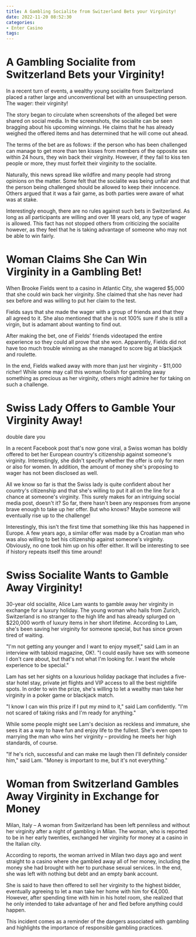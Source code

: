 ```yaml
---
title: A Gambling Socialite from Switzerland Bets your Virginity!
date: 2022-11-20 08:52:30
categories:
- Enter Casino
tags:
---
```



#  A Gambling Socialite from Switzerland Bets your Virginity!

In a recent turn of events, a wealthy young socialite from Switzerland placed a rather large and unconventional bet with an unsuspecting person. The wager: their virginity!

The story began to circulate when screenshots of the alleged bet were shared on social media. In the screenshots, the socialite can be seen bragging about his upcoming winnings. He claims that he has already weighed the offered items and has determined that he will come out ahead.

The terms of the bet are as follows: if the person who has been challenged can manage to get more than ten kisses from members of the opposite sex within 24 hours, they win back their virginity. However, if they fail to kiss ten people or more, they must forfeit their virginity to the socialite.

Naturally, this news spread like wildfire and many people had strong opinions on the matter. Some felt that the socialite was being unfair and that the person being challenged should be allowed to keep their innocence. Others argued that it was a fair game, as both parties were aware of what was at stake.

Interestingly enough, there are no rules against such bets in Switzerland. As long as all participants are willing and over 18 years old, any type of wager is allowed. This fact has not stopped others from criticizing the socialite however, as they feel that he is taking advantage of someone who may not be able to win fairly.

#  Woman Claims She Can Win Virginity in a Gambling Bet!

When Brooke Fields went to a casino in Atlantic City, she wagered $5,000 that she could win back her virginity. She claimed that she has never had sex before and was willing to put her claim to the test.

Fields says that she made the wager with a group of friends and that they all agreed to it. She also mentioned that she is not 100% sure if she is still a virgin, but is adamant about wanting to find out.

After making the bet, one of Fields' friends videotaped the entire experience so they could all prove that she won. Apparently, Fields did not have too much trouble winning as she managed to score big at blackjack and roulette.

In the end, Fields walked away with more than just her virginity - $11,000 richer! While some may call this woman foolish for gambling away something as precious as her virginity, others might admire her for taking on such a challenge.

#  Swiss Lady Offers to Gamble Your Virginity Away!

double dare you

In a recent Facebook post that's now gone viral, a Swiss woman has boldly offered to bet her European country's citizenship against someone's virginity. Interestingly, she didn't specify whether the offer is only for men or also for women. In addition, the amount of money she's proposing to wager has not been disclosed as well.

All we know so far is that the Swiss lady is quite confident about her country's citizenship and that she's willing to put it all on the line for a chance at someone's virginity. This surely makes for an intriguing social media post, doesn't it? So far, there hasn't been any responses from anyone brave enough to take up her offer. But who knows? Maybe someone will eventually rise up to the challenge!

Interestingly, this isn't the first time that something like this has happened in Europe. A few years ago, a similar offer was made by a Croatian man who was also willing to bet his citizenship against someone's virginity. Obviously, no one took him up on his offer either. It will be interesting to see if history repeats itself this time around!

#  Swiss Socialite Wants to Gamble Away Virginity!

30-year old socialite, Alice Lam wants to gamble away her virginity in exchange for a luxury holiday. The young woman who hails from Zurich, Switzerland is no stranger to the high life and has already splurged on $220,000 worth of luxury items in her short lifetime. According to Lam, she's been saving her virginity for someone special, but has since grown tired of waiting.

"I'm not getting any younger and I want to enjoy myself," said Lam in an interview with tabloid magazine, OK!. "I could easily have sex with someone I don't care about, but that's not what I'm looking for. I want the whole experience to be special."

Lam has set her sights on a luxurious holiday package that includes a five-star hotel stay, private jet flights and VIP access to all the best nightlife spots. In order to win the prize, she's willing to let a wealthy man take her virginity in a poker game or blackjack match.

"I know I can win this prize if I put my mind to it," said Lam confidently. "I'm not scared of taking risks and I'm ready for anything."

While some people might see Lam's decision as reckless and immature, she sees it as a way to have fun and enjoy life to the fullest. She's even open to marrying the man who wins her virginity – providing he meets her high standards, of course.

"If he's rich, successful and can make me laugh then I'll definitely consider him," said Lam. "Money is important to me, but it's not everything."

#  Woman from Switzerland Gambles Away Virginity in Exchange for Money

Milan, Italy – A woman from Switzerland has been left penniless and without her virginity after a night of gambling in Milan. The woman, who is reported to be in her early twenties, exchanged her virginity for money at a casino in the Italian city.

According to reports, the woman arrived in Milan two days ago and went straight to a casino where she gambled away all of her money, including the money she had brought with her to purchase sexual services. In the end, she was left with nothing but debt and an empty bank account.

She is said to have then offered to sell her virginity to the highest bidder, eventually agreeing to let a man take her home with him for €4,000. However, after spending time with him in his hotel room, she realized that he only intended to take advantage of her and fled before anything could happen.

This incident comes as a reminder of the dangers associated with gambling and highlights the importance of responsible gambling practices.